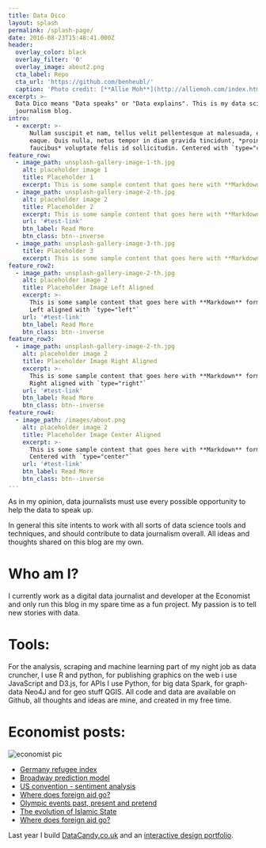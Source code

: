 ```yaml
---
title: Data Dico
layout: splash
permalink: /splash-page/
date: 2016-08-23T15:48:41.000Z
header:
  overlay_color: black
  overlay_filter: '0'
  overlay_image: about2.png
  cta_label: Repo
  cta_url: 'https://github.com/benheubl/'
  caption: 'Photo credit: [**Allie Moh**](http://alliemoh.com/index.html)'
excerpt: >-
  Data Dico means "Data speaks" or "Data explains". This is my data science and
  journalism blog.
intro:
  - excerpt: >-
      Nullam suscipit et nam, tellus velit pellentesque at malesuada, enim
      eaque. Quis nulla, netus tempor in diam gravida tincidunt, *proin
      faucibus* voluptate felis id sollicitudin. Centered with `type="center"`
feature_row:
  - image_path: unsplash-gallery-image-1-th.jpg
    alt: placeholder image 1
    title: Placeholder 1
    excerpt: This is some sample content that goes here with **Markdown** formatting.
  - image_path: unsplash-gallery-image-2-th.jpg
    alt: placeholder image 2
    title: Placeholder 2
    excerpt: This is some sample content that goes here with **Markdown** formatting.
    url: '#test-link'
    btn_label: Read More
    btn_class: btn--inverse
  - image_path: unsplash-gallery-image-3-th.jpg
    title: Placeholder 3
    excerpt: This is some sample content that goes here with **Markdown** formatting.
feature_row2:
  - image_path: unsplash-gallery-image-2-th.jpg
    alt: placeholder image 2
    title: Placeholder Image Left Aligned
    excerpt: >-
      This is some sample content that goes here with **Markdown** formatting.
      Left aligned with `type="left"`
    url: '#test-link'
    btn_label: Read More
    btn_class: btn--inverse
feature_row3:
  - image_path: unsplash-gallery-image-2-th.jpg
    alt: placeholder image 2
    title: Placeholder Image Right Aligned
    excerpt: >-
      This is some sample content that goes here with **Markdown** formatting.
      Right aligned with `type="right"`
    url: '#test-link'
    btn_label: Read More
    btn_class: btn--inverse
feature_row4:
  - image_path: /images/about.png
    alt: placeholder image 2
    title: Placeholder Image Center Aligned
    excerpt: >-
      This is some sample content that goes here with **Markdown** formatting.
      Centered with `type="center"`
    url: '#test-link'
    btn_label: Read More
    btn_class: btn--inverse
---
```


As in my opinion, data journalists must use every possible opportunity to help the data to speak up.

In general this site intents to work with all sorts of data science tools and techniques, and should contribute to data journalism overall. All ideas and thoughts shared on this blog are my own.

# Who am I?

I currently work as a digital data journalist and developer at the Economist and only run this blog in my spare time as a fun project. My passion is to tell new stories with data.

# Tools:

For the analysis, scraping and machine learning part of my night job as data cruncher, I use R and python, for publishing graphics on the web i use JavaScript and D3.js, for APIs I use Python, for big data Spark, for graph-data Neo4J and for geo stuff QGIS. All code and data are available on Github, all thoughts and ideas are mine, and created in my free time.

# Economist posts:

![economist pic](http://talkingbiznews.com/wp-content/uploads/2013/06/the-economist-logo.jpg)

- [Germany refugee index](http://www.economist.com/blogs/graphicdetail/2016/04/daily-chart-8)
- [Broadway prediction model](http://www.economist.com/blogs/graphicdetail/2016/07/daily-chart-18)
- [US convention - sentiment analysis](http://www.economist.com/blogs/graphicdetail/2016/07/daily-chart-19)
- [Where does foreign aid go?](http://www.economist.com/blogs/graphicdetail/2016/08/daily-chart-8)
- [Olympic events past, present and pretend](http://www.economist.com/blogs/graphicdetail/2016/08/daily-chart-15)
- [The evolution of Islamic State](http://www.economist.com/blogs/graphicdetail/2016/08/daily-chart-10)
- [Where does foreign aid go?](http://www.economist.com/blogs/graphicdetail/2016/08/daily-chart-8)

Last year I build [DataCandy.co.uk](http://datacandy.co.uk/) and an [interactive design portfolio](http://datacandy.co.uk/design_portfolio/main/index.html).
